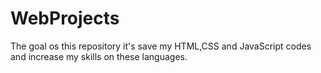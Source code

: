 # WebProjects
The goal os this repository it's save my HTML,CSS and JavaScript codes and increase my skills on these languages.
